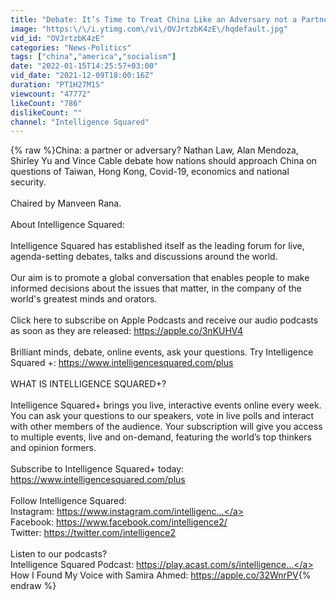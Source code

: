 ```yaml
---
title: "Debate: It’s Time to Treat China Like an Adversary not a Partner"
image: "https:\/\/i.ytimg.com\/vi\/OVJrtzbK4zE\/hqdefault.jpg"
vid_id: "OVJrtzbK4zE"
categories: "News-Politics"
tags: ["china","america","socialism"]
date: "2022-01-15T14:25:57+03:00"
vid_date: "2021-12-09T18:00:16Z"
duration: "PT1H27M1S"
viewcount: "47772"
likeCount: "786"
dislikeCount: ""
channel: "Intelligence Squared"
---
```

{% raw %}China: a partner or adversary? Nathan Law, Alan Mendoza, Shirley Yu and Vince Cable debate how nations should approach China on questions of Taiwan, Hong Kong, Covid-19, economics and national security. <br /><br />Chaired by Manveen Rana.<br /><br />About Intelligence Squared: <br /><br />Intelligence Squared has established itself as the leading forum for live, agenda-setting debates, talks and discussions around the world.<br /><br />Our aim is to promote a global conversation that enables people to make informed decisions about the issues that matter, in the company of the world's greatest minds and orators.<br /><br />Click here to subscribe on Apple Podcasts and receive our audio podcasts as soon as they are released: <a rel="nofollow" target="blank" href="https://apple.co/3nKUHV4">https://apple.co/3nKUHV4</a><br /><br />Brilliant minds, debate, online events, ask your questions. Try Intelligence Squared +: <a rel="nofollow" target="blank" href="https://www.intelligencesquared.com/plus">https://www.intelligencesquared.com/plus</a><br /><br />WHAT IS INTELLIGENCE SQUARED+?<br /><br />Intelligence Squared+ brings you live, interactive events online every week. You can ask your questions to our speakers, vote in live polls and interact with other members of the audience. Your subscription will give you access to multiple events, live and on-demand, featuring the world’s top thinkers and opinion formers.<br /><br />Subscribe to  Intelligence Squared+ today: <a rel="nofollow" target="blank" href="https://www.intelligencesquared.com/plus">https://www.intelligencesquared.com/plus</a><br /><br />Follow Intelligence Squared:<br />Instagram: <a rel="nofollow" target="blank" href="https://www.instagram.com/intelligenc...">https://www.instagram.com/intelligenc...</a><br />Facebook: <a rel="nofollow" target="blank" href="https://www.facebook.com/intelligence2/">https://www.facebook.com/intelligence2/</a><br />Twitter: <a rel="nofollow" target="blank" href="https://twitter.com/intelligence2">https://twitter.com/intelligence2</a><br /><br />Listen to our podcasts?<br />Intelligence Squared Podcast: <a rel="nofollow" target="blank" href="https://play.acast.com/s/intelligence...">https://play.acast.com/s/intelligence...</a><br />How I Found My Voice with Samira Ahmed:  <a rel="nofollow" target="blank" href="https://apple.co/32WnrPV">https://apple.co/32WnrPV</a>{% endraw %}
